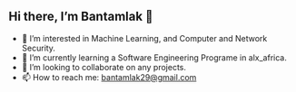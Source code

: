 ## Hi there, I’m Bantamlak 👋
- 👀 I’m interested in Machine Learning, and Computer and Network Security.
- 🌱 I’m currently learning a Software Engineering Programe in alx_africa.
- 💞️ I’m looking to collaborate on any projects.
- 📫 How to reach me: bantamlak29@gmail.com

<!---
Bantamlak12/Bantamlak12 is a ✨ special ✨ repository because its `README.md` (this file) appears on your GitHub profile.
You can click the Preview link to take a look at your changes.
--->
